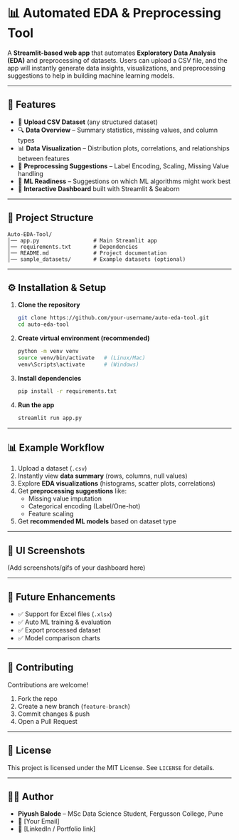 # 📊 Automated EDA & Preprocessing Tool  

A **Streamlit-based web app** that automates **Exploratory Data Analysis (EDA)** and preprocessing of datasets. Users can upload a CSV file, and the app will instantly generate data insights, visualizations, and preprocessing suggestions to help in building machine learning models.  

---

## 🚀 Features  

- 📂 **Upload CSV Dataset** (any structured dataset)  
- 🔍 **Data Overview** – Summary statistics, missing values, and column types  
- 📊 **Data Visualization** – Distribution plots, correlations, and relationships between features  
- 🧹 **Preprocessing Suggestions** – Label Encoding, Scaling, Missing Value handling  
- 🧠 **ML Readiness** – Suggestions on which ML algorithms might work best  
- 🎨 **Interactive Dashboard** built with Streamlit & Seaborn  

---

## 📂 Project Structure  

```
Auto-EDA-Tool/
│── app.py                 # Main Streamlit app
│── requirements.txt       # Dependencies
│── README.md              # Project documentation
│── sample_datasets/       # Example datasets (optional)
```

---

## ⚙️ Installation & Setup  

1. **Clone the repository**  
   ```bash
   git clone https://github.com/your-username/auto-eda-tool.git
   cd auto-eda-tool
   ```

2. **Create virtual environment (recommended)**  
   ```bash
   python -m venv venv
   source venv/bin/activate   # (Linux/Mac)
   venv\Scripts\activate      # (Windows)
   ```

3. **Install dependencies**  
   ```bash
   pip install -r requirements.txt
   ```

4. **Run the app**  
   ```bash
   streamlit run app.py
   ```

---

## 📊 Example Workflow  

1. Upload a dataset (`.csv`)  
2. Instantly view **data summary** (rows, columns, null values)  
3. Explore **EDA visualizations** (histograms, scatter plots, correlations)  
4. Get **preprocessing suggestions** like:  
   - Missing value imputation  
   - Categorical encoding (Label/One-hot)  
   - Feature scaling  
5. Get **recommended ML models** based on dataset type  

---

## 🎨 UI Screenshots  

(Add screenshots/gifs of your dashboard here)  

---

## 🔮 Future Enhancements  

- ✅ Support for Excel files (`.xlsx`)  
- ✅ Auto ML training & evaluation  
- ✅ Export processed dataset  
- ✅ Model comparison charts  

---

## 🤝 Contributing  

Contributions are welcome!  
1. Fork the repo  
2. Create a new branch (`feature-branch`)  
3. Commit changes & push  
4. Open a Pull Request  

---

## 📜 License  

This project is licensed under the MIT License. See `LICENSE` for details.  

---

## 👨‍💻 Author  

- **Piyush Balode** – MSc Data Science Student, Fergusson College, Pune  
- 📧 [Your Email]  
- 🔗 [LinkedIn / Portfolio link]  
